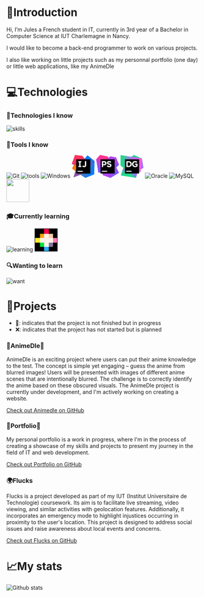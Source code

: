# 👋Introduction

Hi, I’m Jules a French student in IT, currently in 3rd year of a Bachelor in Computer Science at IUT Charlemagne in Nancy.

I would like to become a back-end programmer to work on various projects.

I also like working on little projects such as my personnal portfolio (one day) or little web applications, like my AnimeDle

# 💻Technologies

### 📱Technologies I know
<p align="left">
  <img src="https://skillicons.dev/icons?i=java,php,js,ts,html,css,nodejs,express,tailwind,vue,vuetify" alt="skills" height="60"/>
</p>

### 🔨Tools I know
<p align="left">
  <img src="https://www.vectorlogo.zone/logos/git-scm/git-scm-icon.svg" alt="Git" width="60" height="60"/>
  <img src="https://skillicons.dev/icons?i=linux,docker,github,mongo,bash" alt="tools" height="60"/>
  <img src="https://devicons.railway.app/i/w11.svg" alt="Windows" width="60" height="60"/>
  <img src="icons/intellij.png" alt="Intellij" width="60" height="60"/>
  <img src="icons/phpstorm.png" alt="PhpStorm" width="60" height="60"/>
  <img src="icons/datagrip.png" alt="Datagrip" width="60" height="60"/>
  <img src="https://www.vectorlogo.zone/logos/oracle/oracle-icon.svg" alt="Oracle" width="60" height="60"/>
  <img src="https://devicons.railway.app/i/mysql.svg" alt="MySQL" width="60" height="60"/>
  <img src="https://www.vectorlogo.zone/logos/mariadb/mariadb-icon.svg" width="60" height="60"/>
</p>

### 🎓Currently learning
<p align="left">
  <img src="https://skillicons.dev/icons?i=react,next,nuxt,go" alt="learning" height="60"/>
  <img src="icons/pico8.jpg" alt="pico8" width="60" height="60"/>
</p>

### 🔍Wanting to learn
<p align="left">
  <img src="https://skillicons.dev/icons?i=firebase,laravel" alt="want" height="60"/>
</p>

# 🚀Projects

- 🚧: indicates that the project is not finished but in progress
- ❌: indicates that the project has not started but is planned

### 🌟AnimeDle🚧
AnimeDle is an exciting project where users can put their anime knowledge to the test. The concept is simple yet engaging – guess the anime from blurred images! Users will be presented with images of different anime scenes that are intentionally blurred. The challenge is to correctly identify the anime based on these obscured visuals. The AnimeDle project is currently under development, and I'm actively working on creating a website.

[Check out Animedle on GitHub](https://github.com/JulesSteelandt/Animedle)

### 🎨Portfolio🚧
My personal portfolio is a work in progress, where I'm in the process of creating a showcase of my skills and projects to present my journey in the field of IT and web development.

[Check out Portfolio on GitHub](https://github.com/JulesSteelandt/Portfolio)


### 🌍Flucks
Flucks is a project developed as part of my IUT (Institut Universitaire de Technologie) coursework. Its aim is to facilitate live streaming, video viewing, and similar activities with geolocation features. Additionally, it incorporates an emergency mode to highlight injustices occurring in proximity to the user's location. This project is designed to address social issues and raise awareness about local events and concerns.

[Check out Flucks on GitHub](https://github.com/JulesSteelandt/Flucks)



# 📈My stats
![Github stats](https://github-readme-stats.vercel.app/api?username=JulesSteelandt&count_private=true&theme=onedark&show_icons=true&hide=issues,contribs&custom_title=Soni%27s%20Github%20Stats)

